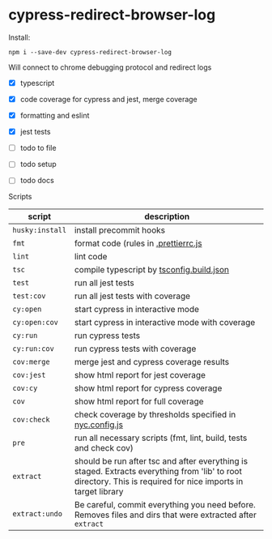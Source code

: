 # cypress-redirect-browser-log

Install: 

`npm i --save-dev cypress-redirect-browser-log`

Will connect to chrome debugging protocol and redirect logs

- [x] typescript
- [x] code coverage for cypress and jest, merge coverage
- [x] formatting and eslint
- [x] jest tests
- [ ] todo to file
- [ ] todo setup
- [ ] todo docs


Scripts

| script          | description                                                                                                                                                   |
|-----------------|---------------------------------------------------------------------------------------------------------------------------------------------------------------|
| `husky:install` | install precommit hooks                                                                                                                                       |
| `fmt`           | format code (rules in [.prettierrc.js](./.prettierrc.js)                                                                                                      |
| `lint`          | lint code                                                                                                                                                     |
| `tsc`           | compile typescript by [tsconfig.build.json](./tsconfig.build.json)                                                                                            |
| `test`          | run all jest tests                                                                                                                                            |
| `test:cov`      | run all jest tests with coverage                                                                                                                              |
| `cy:open`       | start cypress in interactive mode                                                                                                                             |
| `cy:open:cov`   | start cypress in interactive mode with coverage                                                                                                               |
| `cy:run`        | run cypress tests                                                                                                                                             |
| `cy:run:cov`    | run cypress tests with coverage                                                                                                                               |
| `cov:merge`     | merge jest and cypress coverage results                                                                                                                       |
| `cov:jest`      | show html report for jest coverage                                                                                                                            |
| `cov:cy`        | show html report for cypress coverage                                                                                                                         |
| `cov`           | show html report for full coverage                                                                                                                            |
| `cov:check`     | check coverage by thresholds specified in [nyc.config.js](./nyc.config.js)                                                                                    |
| `pre`           | run all necessary scripts  (fmt, lint, build, tests and check cov)                                                                                            |
| `extract`       | should be run after tsc and after everything is staged. Extracts everything from 'lib' to root directory. This is required for nice imports in target library |
| `extract:undo`  | Be careful, commit everything you need before. Removes files and dirs that were extracted after `extract`                                                       |